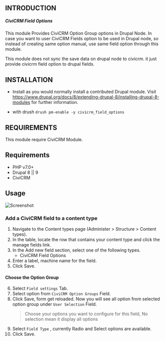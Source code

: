 INTRODUCTION
------------

##### CiviCRM Field Options

This module Provides CiviCRM Option Group options in Drupal Node. In case you
 want to user CiviCRM Fields option to be used in Drupal node, so instead of 
 creating same option manual, use same field option through this module.
 
This module does not sync the save data on drupal node to civicrm. it just 
provide civicrm field option to drupal fields.

INSTALLATION
------------

 * Install as you would normally install a contributed Drupal module. Visit
   https://www.drupal.org/docs/8/extending-drupal-8/installing-drupal-8-modules
   for further information.
 - with drush
 ```drush pm-enable -y civicrm_field_options```

REQUIREMENTS
------------

This module require CiviCRM Module.

## Requirements

* PHP v7.0+
* Drupal 8 || 9
* CiviCRM


## Usage

![Screenshot](/images/screenshot.gif)

### Add a CiviCRM field to a content type
1. Navigate to the Content types page (Administer > Structure > Content types).
2. In the table, locate the row that contains your content type and click the 
manage fields link.
3. In the Add new field section, select one of the following types. 
    * CiviCRM Field Options
4. Enter a label, machine name for the field.
5. Click Save.

#### Choose the Option Group

6. Select `Field settings` Tab.
7. Select option from `CiviCRM Option Groups` Field.
8. Click Save, form get reloaded. Now you will see all option from selected 
option group under `User Selection` Field.
    > Choose your options you want to configure for this field, No selection 
    mean it display all options
9. Select `Field Type` , currently Radio and Select options are available.
10. Click Save.
